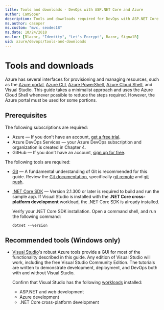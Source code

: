 ```yaml
---
title: Tools and downloads - DevOps with ASP.NET Core and Azure 
author: CamSoper
description: Tools and downloads required for DevOps with ASP.NET Core and Azure.
ms.author: casoper
ms.custom: "mvc, seodec18"
ms.date: 10/24/2018
no-loc: [Blazor, "Identity", "Let's Encrypt", Razor, SignalR]
uid: azure/devops/tools-and-downloads
---
```

# Tools and downloads

Azure has several interfaces for provisioning and managing resources, such as the [Azure portal](https://portal.azure.com), [Azure CLI](/cli/azure/), [Azure PowerShell](/powershell/azure/overview), [Azure Cloud Shell](https://shell.azure.com/bash), and Visual Studio. This guide takes a minimalist approach and uses the Azure Cloud Shell whenever possible to reduce the steps required. However, the Azure portal must be used for some portions.

## Prerequisites

The following subscriptions are required:

* Azure &mdash; If you don't have an account, [get a free trial](https://azure.microsoft.com/free/dotnet/).
* Azure DevOps Services &mdash; your Azure DevOps subscription and organization is created in Chapter 4.
* GitHub &mdash; If you don't have an account, [sign up for free](https://github.com/join).

The following tools are required:

* [Git](https://git-scm.com/downloads) &mdash; A fundamental understanding of Git is recommended for this guide. Review the [Git documentation](https://git-scm.com/doc), specifically [git remote](https://git-scm.com/docs/git-remote) and [git push](https://git-scm.com/docs/git-push).
* [.NET Core SDK](https://dotnet.microsoft.com/download/) &mdash; Version 2.1.300 or later is required to build and run the sample app. If Visual Studio is installed with the **.NET Core cross-platform development** workload, the .NET Core SDK is already installed.

    Verify your .NET Core SDK installation. Open a command shell, and run the following command:

    ```dotnetcli
    dotnet --version
    ```

## Recommended tools (Windows only)

* [Visual Studio](https://visualstudio.microsoft.com)'s robust Azure tools provide a GUI for most of the functionality described in this guide. Any edition of Visual Studio will work, including the free Visual Studio Community Edition. The tutorials are written to demonstrate development, deployment, and DevOps both with and without Visual Studio.

  Confirm that Visual Studio has the following [workloads](/visualstudio/install/modify-visual-studio) installed:

  * ASP.NET and web development
  * Azure development
  * .NET Core cross-platform development
